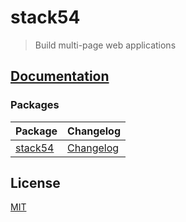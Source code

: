 # stack54

> Build multi-page web applications

## [Documentation](packages/core/README.md)

### Packages

| Package                  | Changelog                               |
| ------------------------ | --------------------------------------- |
| [stack54](packages/core) | [Changelog](packages/core/CHANGELOG.md) |

## License

[MIT](https://github.com/joshamaju/stack54/blob/main/LICENSE)
